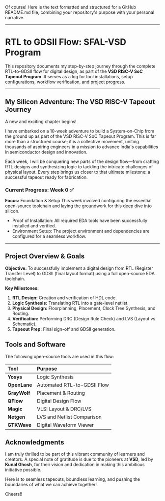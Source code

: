 Of course! Here is the text formatted and structured for a GitHub README.md file, combining your repository's purpose with your personal narrative.

***

# RTL to GDSII Flow: SFAL-VSD Program

This repository documents my step-by-step journey through the complete RTL-to-GDSII flow for digital design, as part of the **VSD RISC-V SoC Tapeout Program**. It serves as a log for tool installations, setup configurations, workflow verification, and project progress.

---

## My Silicon Adventure: The VSD RISC-V Tapeout Journey

A new and exciting chapter begins!

I have embarked on a 10-week adventure to build a System-on-Chip from the ground up as part of the VSD RISC-V SoC Tapeout Program.
This is far more than a structured course; it is a collective movement, uniting thousands of aspiring engineers in a mission to advance India's capabilities in semiconductor design and innovation.

Each week, I will be conquering new parts of the design flow—from crafting RTL designs and synthesizing logic to tackling the intricate challenges of physical layout.
Every step brings us closer to that ultimate milestone: a successful tapeout ready for fabrication.

### Current Progress: Week 0 ✅
**Focus:** Foundation & Setup
This week involved configuring the essential open-source toolchain and laying the groundwork for this deep dive into silicon.
*   Proof of Installation: All required EDA tools have been successfully installed and verified.
*   Environment Setup: The project environment and dependencies are configured for a seamless workflow.

---

## Project Overview & Goals

**Objective:** To successfully implement a digital design from RTL (Register Transfer Level) to GDSII (final layout format) using a full open-source EDA toolchain.

**Key Milestones:**
1.  **RTL Design:** Creation and verification of HDL code.
2.  **Logic Synthesis:** Translating RTL into a gate-level netlist.
3.  **Physical Design:** Floorplanning, Placement, Clock Tree Synthesis, and Routing.
4.  **Verification:** Performing DRC (Design Rule Check) and LVS (Layout vs. Schematic).
5.  **Tapeout Prep:** Final sign-off and GDSII generation.

## Tools and Software

The following open-source tools are used in this flow:

| Tool | Purpose |
| :--- | :--- |
| **Yosys** | Logic Synthesis |
| **OpenLane** | Automated RTL-to-GDSII Flow |
| **GrayWolf** | Placement & Routing |
| **QFlow** | Digital Design Flow |
| **Magic** | VLSI Layout & DRC/LVS |
| **Netgen** | LVS and Netlist Comparison |
| **GTKWave** | Digital Waveform Viewer |


## Acknowledgments

I am truly thrilled to be part of this vibrant community of learners and creators. A special note of gratitude is due to the pioneers at **VSD**, led by **Kunal Ghosh**, for their vision and dedication in making this ambitious initiative possible.

Here is to seamless tapeouts, boundless learning, and pushing the boundaries of what we can achieve together!

Cheers!!
